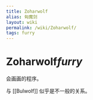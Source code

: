 ```yaml
---
title: Zoharwolf
alias: 匈魔剑
layout: wiki
permalink: /wiki/Zoharwolf/
tags: furry
---
```


# Zoharwolf*furry*

会画画的程序。

与 [[Bulwolf]] 似乎是不一般的关系。



